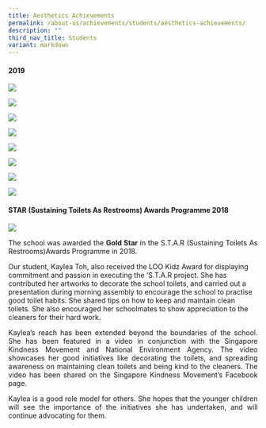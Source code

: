 ```yaml
---
title: Aesthetics Achievements
permalink: /about-us/achievements/students/aesthetics-achievements/
description: ""
third_nav_title: Students
variant: markdown
---
```

<h4> 2019</h4>

![](/images/Picture8.png)

![](/images/Picture9.png)

![](/images/Picture10.png)

![](/images/Picture11.png)

![](/images/Picture12.png)

![](/images/Picture13.png)

![](/images/Picture14.png)

![](/images/Picture15.png)

<h4>STAR&nbsp;(Sustaining Toilets As Restrooms) Awards Programme 2018</h4>

![](/images/STAR.jpg)

<p align="justify">The school was awarded the <b>Gold Star</b> in the S.T.A.R (Sustaining Toilets As Restrooms)Awards Programme in 2018.</p>

<p>Our student, Kaylea Toh, also received the LOO Kidz Award for displaying commitment and passion in executing the ‘S.T.A.R project. She has contributed her artworks to decorate the school toilets, and carried out a presentation during morning assembly to encourage the school to practise good toilet habits. She shared tips on how to keep and maintain clean toilets. She also encouraged her schoolmates to show appreciation to the cleaners for their hard work.</p>

<p align="justify">Kaylea’s reach has been extended beyond the boundaries of the school. She has been featured in a video in conjunction with the Singapore Kindness Movement and National Environment Agency. The video showcases her good initiatives like decorating the toilets, and spreading awareness on maintaining clean toilets and being kind to the cleaners. The video has been shared on the Singapore Kindness Movement’s Facebook page.</p>

<p align="justify">Kaylea is a good role model for others. She hopes that the younger children will see the importance of the initiatives she has undertaken, and will continue advocating for them.</p>
